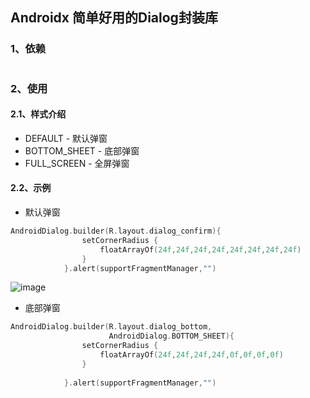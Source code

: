 ## Androidx 简单好用的Dialog封装库

### 1、依赖

```

```

###  2、使用

#### 2.1、样式介绍

* DEFAULT - 默认弹窗
* BOTTOM_SHEET - 底部弹窗
* FULL_SCREEN - 全屏弹窗

#### 2.2、示例

* 默认弹窗

```kotlin
AndroidDialog.builder(R.layout.dialog_confirm){
                setCornerRadius {
                    floatArrayOf(24f,24f,24f,24f,24f,24f,24f,24f)
                }
            }.alert(supportFragmentManager,"")
```

![image](https://github.com/xqy666666/Android-Dialog/blob/master/dialog.gif)



* 底部弹窗

```kotlin
AndroidDialog.builder(R.layout.dialog_bottom,
                      AndroidDialog.BOTTOM_SHEET){
                setCornerRadius {
                    floatArrayOf(24f,24f,24f,24f,0f,0f,0f,0f)
                }
                
            }.alert(supportFragmentManager,"")
```

